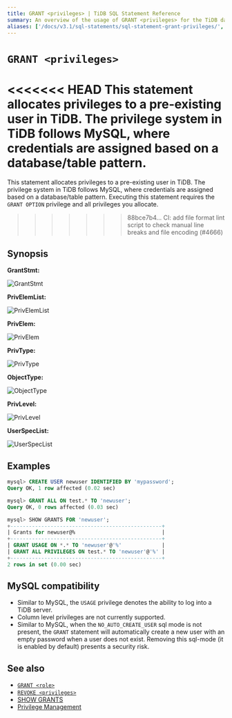 ```yaml
---
title: GRANT <privileges> | TiDB SQL Statement Reference
summary: An overview of the usage of GRANT <privileges> for the TiDB database.
aliases: ['/docs/v3.1/sql-statements/sql-statement-grant-privileges/','/docs/v3.1/reference/sql/statements/grant-privileges/']
---
```


# `GRANT <privileges>`

<<<<<<< HEAD
This statement allocates privileges to a pre-existing user in TiDB. The privilege system in TiDB follows MySQL, where credentials are assigned based on a database/table pattern.
=======
This statement allocates privileges to a pre-existing user in TiDB. The privilege system in TiDB follows MySQL, where credentials are assigned based on a database/table pattern. Executing this statement requires the `GRANT OPTION` privilege and all privileges you allocate.
>>>>>>> 88bce7b4... CI: add file format lint script to check manual line breaks and file encoding (#4666)

## Synopsis

**GrantStmt:**

![GrantStmt](/media/sqlgram/GrantStmt.png)

**PrivElemList:**

![PrivElemList](/media/sqlgram/PrivElemList.png)

**PrivElem:**

![PrivElem](/media/sqlgram/PrivElem.png)

**PrivType:**

![PrivType](/media/sqlgram/PrivType.png)

**ObjectType:**

![ObjectType](/media/sqlgram/ObjectType.png)

**PrivLevel:**

![PrivLevel](/media/sqlgram/PrivLevel.png)

**UserSpecList:**

![UserSpecList](/media/sqlgram/UserSpecList.png)

## Examples

```sql
mysql> CREATE USER newuser IDENTIFIED BY 'mypassword';
Query OK, 1 row affected (0.02 sec)

mysql> GRANT ALL ON test.* TO 'newuser';
Query OK, 0 rows affected (0.03 sec)

mysql> SHOW GRANTS FOR 'newuser';
+-------------------------------------------------+
| Grants for newuser@%                            |
+-------------------------------------------------+
| GRANT USAGE ON *.* TO 'newuser'@'%'             |
| GRANT ALL PRIVILEGES ON test.* TO 'newuser'@'%' |
+-------------------------------------------------+
2 rows in set (0.00 sec)
```

## MySQL compatibility

* Similar to MySQL, the `USAGE` privilege denotes the ability to log into a TiDB server.
* Column level privileges are not currently supported.
* Similar to MySQL, when the `NO_AUTO_CREATE_USER` sql mode is not present, the `GRANT` statement will automatically create a new user with an empty password when a user does not exist. Removing this sql-mode (it is enabled by default) presents a security risk.

## See also

* [`GRANT <role>`](/sql-statements/sql-statement-grant-role.md)
* [`REVOKE <privileges>`](/sql-statements/sql-statement-revoke-privileges.md)
* [SHOW GRANTS](/sql-statements/sql-statement-show-grants.md)
* [Privilege Management](/privilege-management.md)
